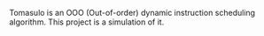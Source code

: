 Tomasulo is an OOO (Out-of-order) dynamic instruction scheduling algorithm. This project is a simulation of it.
